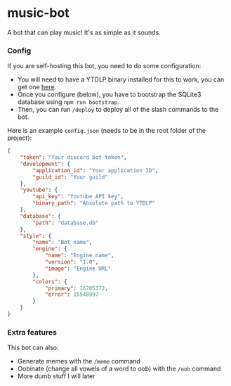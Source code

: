 # music-bot

A bot that can play music! It's as simple as it sounds.

### Config

If you are self-hosting this bot, you need to do some configuration:

- You will need to have a YTDLP binary installed for this to work, you can get one [here](https://github.com/yt-dlp/yt-dlp/releases).
- Once you configure (below), you have to bootstrap the SQLite3 database using `npm run bootstrap`.
- Then, you can run `/deploy` to deploy all of the slash commands to the bot.

Here is an example `config.json` (needs to be in the root folder of the project):
```JSON
{
    "token": "Your discord bot token",
    "development": {
        "application_id": "Your application ID",
        "guild_id": "Your guild"
    },
    "youtube": {
        "api_key": "Youtube API key",
        "binary_path": "Absolute path to YTDLP"
    },
    "database": {
        "path": "database.db"
    },
    "style": {
        "name": "Bot name",
        "engine": {
            "name": "Engine name",
            "version": "1.0",
            "image": "Engine URL"
        },
        "colors": {
            "primary": 16705372,
            "error": 15548997
        }
    }
}
```

### Extra features

This bot can also:

- Generate memes with the `/meme` command
- Oobinate (change all vowels of a word to oob) with the `/oob` command
- More dumb stuff I will later